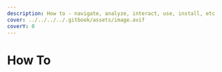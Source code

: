 ```yaml
---
description: How to - navigate, analyze, interact, use, install, etc
cover: ../../../../.gitbook/assets/image.avif
coverY: 0
---
```


# How To

